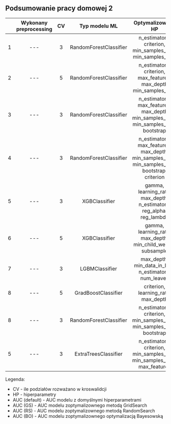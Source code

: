 ## Podsumowanie pracy domowej 2

<table>
<thead>
  <tr>
    <th></th>
    <th>Wykonany preprocessing</th>
    <th>CV</th>
    <th>Typ modelu ML</th>
    <th>Optymalizowane HP</th>
    <th>AUC (default)</th>
    <th>AUC (GS)</th>
    <th>AUC (RS)</th>
    <th>AUC (BO)</th>
    <th>Link do raportu</th>
  </tr>
</thead>
<tbody>
   <tr>
    <td>1</td>
    <td align='center'>---</td>
    <td align='center'>3</td>
    <td align='center'>RandomForestClassifier</td>
    <td align='center'> n_estimators, criterion, min_samples_leaf, min_samples_split</td>
    <td align='center'>0.8441008043128087</td>
    <td align='center'>0.8508267230021713</td>
    <td align='center'>0.8511484391511555</td>
    <td align='center'>0.850817036655483</td>
    <td align='center'><a href="TomaszewskiŁukasz/WB_PD_2.ipynb">link</td>
      </tr>
  <tr>
    <td>2</td>
    <td align='center'>---</td>
    <td align='center'>5</td>
    <td align='center'>RandomForestClassifier</td>
    <td align='center'> n_estimators, criterion, max_features, max_depth min_samples_split</td>
    <td align='center'>0.6600572212993829</td>
    <td align='center'>0.6515612275157766</td>
    <td align='center'>0.6137562012818499</td>
    <td align='center'>0.683000773865825</td>
    <td align='center'><a href="RoguskiMikolaj/Untitled.ipynb">link</td>
      </tr>
  <tr>
    <td>3</td>
    <td align='center'>---</td>
    <td align='center'>3</td>
    <td align='center'>RandomForestClassifier</td>
    <td align='center'> n_estimators, max_features, max_depth min_samples_split, min_samples_leaf, bootstrap</td>
    <td align='center'>0.63</td>
    <td align='center'>0.57</td>
    <td align='center'>0.58</td>
    <td align='center'>0.62</td>
    <td align='center'><a href="KruszewskiJan/hw2.html">link</td>
      </tr>
  <tr>
    <td>4</td>
    <td align='center'>---</td>
    <td align='center'>3</td>
    <td align='center'>RandomForestClassifier</td>
    <td align='center'> n_estimators, max_features, max_depth, min_samples_split, min_samples_leaf, bootstrap, criterion</td>
    <td align='center'>0.6756</td>
    <td align='center'>0.6919</td>
    <td align='center'>0.6919</td>
    <td align='center'>0.6887</td>
    <td align='center'><a href="https://github.com/MI2-Education/2022L-WB-AutoML/tree/main/homeworks/hw2/Grzegorz_Zbrze%C5%BCny">link</td>
      </tr>
  <tr>
    <td>5</td>
    <td align='center'>---</td>
    <td align='center'>3</td>
    <td align='center'>XGBClassifier</td>
    <td align='center'> gamma, learning_rate, max_depth, n_estimators, reg_alpha, reg_lambda</td>
    <td align='center'>0.6913</td>
    <td align='center'>0.6940</td>
    <td align='center'>0.6963</td>
    <td align='center'>0.6957</td>
    <td align='center'><a href="GałkowskiMikołaj/hw2_Gałkowski">link</td>
      </tr> 
      <tr>
    <td>6</td>
    <td align='center'>---</td>
    <td align='center'>5</td>
    <td align='center'>XGBClassifier</td>
    <td align='center'>gamma, learning_rate, max_depth, min_child_weight, subsample</td>
    <td align='center'>0.6910</td>
    <td align='center'>0.6936</td>
    <td align='center'>0.6953</td>
    <td align='center'>0.6955</td>
    <td align='center'><a href="MarciniakPiotr/homework.ipynb">link</td>
      </tr>
      <tr>
    <td>7</td>
    <td align='center'>---</td>
    <td align='center'>3</td>
    <td align='center'>LGBMClassifier</td>
    <td align='center'>max_depth, min_data_in_leaf, n_estimators, num_leaves</td>
    <td align='center'>0.7287</td>
    <td align='center'>-</td>
    <td align='center'>0.7295</td>
    <td align='center'>0.7283</td>
    <td align='center'><a href="KomorowskiMichal/homework2.ipynb">link</td>
      </tr> 
    <tr>
    <td>8</td>
    <td align='center'>---</td>
    <td align='center'>5</td>
    <td align='center'>GradBoostClassifier</td>
    <td align='center'>criterion, learning_rate, max_depth</td>
    <td align='center'>0.8691564973776389</td>
    <td align='center'>0.8744405506515862</td>
    <td align='center'>0.87320370593767</td>
    <td align='center'>0.8743865410403371</td>
    <td align='center'><a href="KurowskiKacper/[WB2]_PD2_Kacper_Kurowski.ipynb">link</td>
      </tr>  
     <tr>
    <td>8</td>
    <td align='center'>---</td>
    <td align='center'>3</td>
    <td align='center'>RandomForestClassifier</td>
    <td align='center'>n_estimators, criterion, min_samples_split, min_samples_leaf, bootstrap</td>
    <td align='center'>0.67</td>
    <td align='center'>0.6854</td>
    <td align='center'>0.6858</td>
    <td align='center'>0.6898</td>
    <td align='center'><a href="BujakowskiHubert/hw2.html">link</td>
      </tr>  
  <tr>
    <td>5</td>
    <td align='center'>---</td>
    <td align='center'>3</td>
    <td align='center'>ExtraTreesClassifier</td>
    <td align='center'> n_estimators, criterion, min_samples_leaf, min_samples_split, max_features</td>
    <td align='center'>0.6729</td>
    <td align='center'>0.6800</td>
    <td align='center'>0.6939</td>
    <td align='center'>0.6959</td>
    <td align='center'><a href="WitasMarcel/hw2.ipynb">link</td>
      </tr>
  </tbody>
</table>

Legenda:
- CV - ile podziałów rozważano w kroswalidcji
- HP - hiperparametry
- AUC (default) - AUC modelu z domyślnymi hiperparametrami
- AUC (GS) - AUC modelu zoptymalizownego metodą GridSearch
- AUC (RS) - AUC modelu zoptymalizownego metodą RandomSearch
- AUC (BO) - AUC modelu zoptymalizownego optymalizacją Bayesowską
